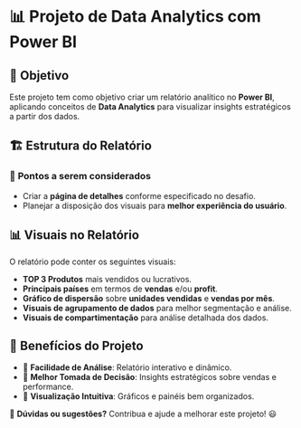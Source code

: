 # 📊 Projeto de Data Analytics com Power BI

## 🎯 Objetivo
Este projeto tem como objetivo criar um relatório analítico no **Power BI**, aplicando conceitos de **Data Analytics** para visualizar insights estratégicos a partir dos dados.

## 🏗️ Estrutura do Relatório
### 🔹 **Pontos a serem considerados**
- Criar a **página de detalhes** conforme especificado no desafio.
- Planejar a disposição dos visuais para **melhor experiência do usuário**.

## 📊 Visuais no Relatório
O relatório pode conter os seguintes visuais:

- **TOP 3 Produtos** mais vendidos ou lucrativos.
- **Principais países** em termos de **vendas** e/ou **profit**.
- **Gráfico de dispersão** sobre **unidades vendidas** e **vendas por mês**.
- **Visuais de agrupamento de dados** para melhor segmentação e análise.
- **Visuais de compartimentação** para análise detalhada dos dados.

## 🚀 Benefícios do Projeto
- 🔹 **Facilidade de Análise**: Relatório interativo e dinâmico.
- 🔹 **Melhor Tomada de Decisão**: Insights estratégicos sobre vendas e performance.
- 🔹 **Visualização Intuitiva**: Gráficos e painéis bem organizados.

📌 **Dúvidas ou sugestões?** Contribua e ajude a melhorar este projeto! 😃
